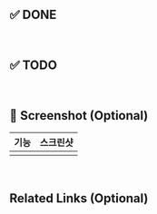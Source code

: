 ## ✅ DONE

<br/>

## ✅ TODO

<br/>

## 📸 Screenshot (Optional)

| 기능 | 스크린샷 |
| ---- | -------- |
|      |          |

<br/>

## Related Links (Optional)
